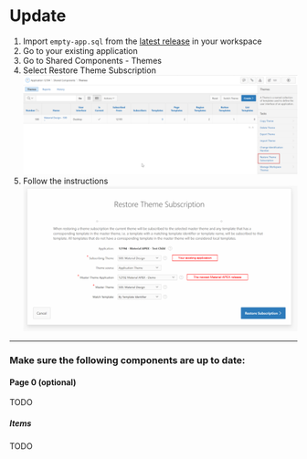 # Update

1. Import `empty-app.sql` from the [latest release](https://github.com/vincentmorneau/apex-flex-theme/releases/latest) in your workspace
2. Go to your existing application
3. Go to Shared Components - Themes
4. Select Restore Theme Subscription ![restore1](img/restore1.png)
5. Follow the instructions ![restore2](img/restore2.png)

---

### Make sure the following components are up to date:
#### Page 0 (optional)
TODO

##### Items
TODO
